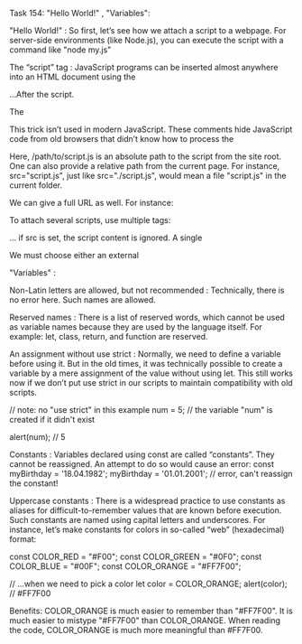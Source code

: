 Task 154: "Hello World!" , "Variables":

"Hello World!" :
So first, let’s see how we attach a script to a webpage. For server-side environments (like Node.js), you can 
execute the script with a command like "node my.js"

The “script” tag :
JavaScript programs can be inserted almost anywhere into an HTML document using the <script> tag.
For instance:

<!DOCTYPE HTML>
<html>
<body>
  <p>Before the script...</p>

  <script>
    alert( 'Hello, world!' );
  </script>

  <p>...After the script.</p>

</body>
</html>
The <script> tag contains JavaScript code which is automatically executed when the browser processes the tag.

Modern markup :
The <script> tag has a few attributes that are rarely used nowadays but can still be found in old code:

The type attribute: <script type=…> :
The old HTML standard, HTML4, required a script to have a type. Usually it was type="text/javascript". It’s not 
required anymore.Now, it can be used for JavaScript modules. 

The language attribute: <script language=…>
This attribute was meant to show the language of the script. This attribute no longer makes sense because 
JavaScript is the default language. There is no need to use it.

Comments before and after scripts :
In really ancient books and guides, you may find comments inside <script> tags, like this:

<script type="text/javascript"><!--
    ...
//--></script>

This trick isn’t used in modern JavaScript. These comments hide JavaScript code from old browsers that didn’t know 
how to process the <script> tag.

External scripts :
If we have a lot of JavaScript code, we can put it into a separate file.

Script files are attached to HTML with the src attribute:
<script src="/path/to/script.js"></script>

Here, /path/to/script.js is an absolute path to the script from the site root. One can also provide a relative path from the current page. For instance, src="script.js", just like src="./script.js", would mean a file "script.js" in the current folder.

We can give a full URL as well. For instance:
<script src="https://cdnjs.cloudflare.com/ajax/libs/lodash.js/4.17.11/lodash.js"></script>

To attach several scripts, use multiple tags:

<script src="/js/script1.js"></script>
<script src="/js/script2.js"></script>
…
if src is set, the script content is ignored.
A single <script> tag can’t have both the src attribute and code inside.
This won’t work:

<script src="file.js">
  alert(1); // the content is ignored, because src is set
</script>
We must choose either an external <script src="…"> or a regular <script> with code.

The example above can be split into two scripts to work:
<script src="file.js"></script>
<script>
  alert(1);
</script>

"Variables" :

Non-Latin letters are allowed, but not recommended :
Technically, there is no error here. Such names are allowed.

Reserved names :
There is a list of reserved words, which cannot be used as variable names because they are used by the language itself.
For example: let, class, return, and function are reserved.


An assignment without use strict :
Normally, we need to define a variable before using it. But in the old times, it was technically possible to create a 
variable by a mere assignment of the value without using let. This still works now if we don’t put use strict in our 
scripts to maintain compatibility with old scripts.

// note: no "use strict" in this example
num = 5; // the variable "num" is created if it didn't exist

alert(num); // 5

Constants :
Variables declared using const are called “constants”. They cannot be reassigned. An attempt to do so would cause an error:
const myBirthday = '18.04.1982';
myBirthday = '01.01.2001'; // error, can't reassign the constant!

Uppercase constants :
There is a widespread practice to use constants as aliases for difficult-to-remember values that are known before execution.
Such constants are named using capital letters and underscores.
For instance, let’s make constants for colors in so-called “web” (hexadecimal) format:

const COLOR_RED = "#F00";
const COLOR_GREEN = "#0F0";
const COLOR_BLUE = "#00F";
const COLOR_ORANGE = "#FF7F00";

// ...when we need to pick a color
let color = COLOR_ORANGE;
alert(color); // #FF7F00

Benefits:
 COLOR_ORANGE is much easier to remember than "#FF7F00".
 It is much easier to mistype "#FF7F00" than COLOR_ORANGE.
 When reading the code, COLOR_ORANGE is much more meaningful than #FF7F00.

